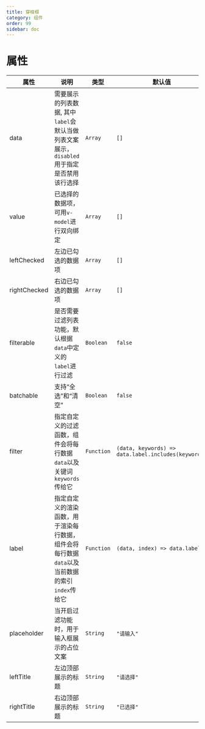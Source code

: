 ```yaml
---
title: 穿梭框
category: 组件
order: 99 
sidebar: doc
---
```


# 属性

| 属性 | 说明 | 类型 | 默认值 |
| --- | --- | --- | --- |
| data | 需要展示的列表数据, 其中`label`会默认当做列表文案展示，`disabled`用于指定是否禁用该行选择 | `Array` | `[]` |
| value | 已选择的数据项，可用`v-model`进行双向绑定 | `Array` | `[]` |
| leftChecked | 左边已勾选的数据项 | `Array` | `[]` |
| rightChecked | 右边已勾选的数据项 | `Array` | `[]` |
| filterable | 是否需要过滤列表功能，默认根据`data`中定义的`label`进行过滤 | `Boolean` | `false` |
| batchable | 支持“全选”和“清空” | `Boolean` | `false` |
| filter | 指定自定义的过滤函数，组件会将每行数据`data`以及关键词`keywords`传给它 | `Function` | `(data, keywords) => data.label.includes(keywords)` |
| label | 指定自定义的渲染函数，用于渲染每行数据，组件会将每行数据`data`以及当前数据的索引`index`传给它 | `Function` | `(data, index) => data.label` |
| placeholder | 当开启过滤功能时，用于输入框展示的占位文案 | `String` | `"请输入"` |
| leftTitle | 左边顶部展示的标题 | `String` | `"请选择"` |
| rightTitle | 右边顶部展示的标题 | `String` | `"已选择"` |

